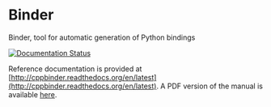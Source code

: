 # Binder
Binder, tool for automatic generation of Python bindings

[![Documentation Status](https://readthedocs.org/projects/cppbinder/badge/?version=latest)](http://cppbinder.readthedocs.org/en/latest/?badge=latest)

Reference documentation is provided at
[http://cppbinder.readthedocs.org/en/latest](http://cppbinder.readthedocs.org/en/latest).
A PDF version of the manual is available
[here](https://media.readthedocs.org/pdf/cppbinder/latest/cppbinder.pdf).
